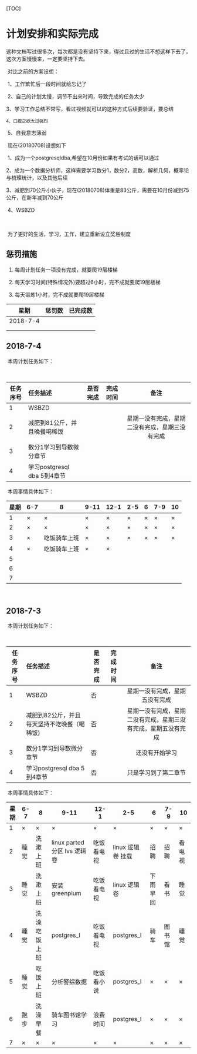 [TOC]

# 计划安排和实际完成

​	这种文档写过很多次，每次都是没有坚持下来，得过且过的生活不想这样下去了，这次方案慢慢来，一定要坚持下去。

​	对比之前的方案设想：

​	1、工作繁忙后一段时间就给忘记了

​	2、自己的计划太慢，调节不出来时间，导致完成的任务太少

​	3、学习工作总结不常写，看过视频就可以的这种方式后续要验证，要总结

 	4、口腹之欲太过强烈

​	5、自我意志薄弱

​	现在(20180708)设想如下

​	1、成为一个postgresqldba,希望在10月份如果有考试的话可以通过

​	2、成为一个数据分析师，这样需要学习数分1，数分2，高数，解析几何，概率论与梳理统计，以及其他后续

​        3、减肥到70公斤小伙子，现在(20180708)体重是83公斤，需要在10月份减到75公斤，在新年减到70公斤

​	4、WSBZD

​	

​	为了更好的生活，学习，工作，建立重新设立奖惩制度



## 惩罚措施

1. 每周计划任务一项没有完成，就要爬19层楼梯

2. 每天学习时间(特殊情况外)要超过6小时，完不成就要爬19层楼梯

3. 每天锻炼1小时，完不成就要爬19层楼梯


| 星期     | 惩罚数 | 已完成数 |
| -------- | ------ | -------- |
| 2018-7-4 |        |          |
|          |        |          |
|          |        |          |

## 2018-7-4

​	本周计划任务如下：

​	

| 任务序号 | 任务描述                     | 是否完成 | 完成时间 |                      备注                      |
| -------- | :--------------------------- | -------- | -------- | :--------------------------------------------: |
| 1        | WSBZD                        |          |          |                                                |
| 2        | 减肥到81公斤，并且晚餐喝稀饭 |          |          | 星期一没有完成，星期二没有完成，星期三没有完成 |
| 3        | 数分1学习到导数微分章节      |          |          |                                                |
| 4        | 学习postgresql dba 5到4章节  |          |          |                                                |



​	本周事情具体如下：

| 星期 | 6-7  | 8            | 9-11 | 12-1 | 2-5  | 6    | 7-9  | 10   |
| ---- | ---- | ------------ | ---- | ---- | ---- | ---- | ---- | ---- |
| 1    | ×    | ×            | ×    | ×    | ×    | ×    | ×    | ×    |
| 2    | ×    | ×            | ×    | ×    | ×    | ×    | ×    | ×    |
| 3    | ×    | 吃饭骑车上班 | ×    | ×    | ×    | ×    | ×    | ×    |
| 4    | ×    | 吃饭骑车上班 | ×    | ×    |      |      |      |      |
| 5    |      |              |      |      |      |      |      |      |
| 6    |      |              |      |      |      |      |      |      |
| 7    |      |              |      |      |      |      |      |      |

​	



## 2018-7-3

​	本周计划任务如下：

​	

| 任务序号 | 任务描述                                    | 是否完成 | 完成时间 |                             备注                             |
| -------- | :------------------------------------------ | -------- | -------- | :----------------------------------------------------------: |
| 1        | WSBZD                                       | 否       |          |                星期一没有完成，星期五没有完成                |
| 2        | 减肥到82公斤，并且每天坚持不吃晚餐（喝稀饭) | 否       |          | 星期一没有完成，星期二没有完成，星期三没有完成，星期五没有完成 |
| 3        | 数分1学习到导数微分章节                     | 否       |          |                        还没有开始学习                        |
| 4        | 学习postgresql dba 5到4章节                 | 否       |          |                     只是学习到了第二章节                     |



​	本周事情具体如下：

| 星期 | 6-7  | 8            | 9-11                        | 12-1       | 2-5                | 6        | 7-9    | 10     |
| ---- | ---- | ------------ | --------------------------- | ---------- | ------------------ | -------- | ------ | ------ |
| 1    | ×    | ×            | ×                           | ×          | ×                  | ×        | ×      | ×      |
| 2    | 睡觉 | 洗漱上班     | linux parted分区 lvs 逻辑卷 | 吃饭看电视 | linux  逻辑卷 挂载 | 招聘     | 招聘   | 看电视 |
| 3    | 睡觉 | 洗漱上班     | 安装greenplum               | 吃饭看电视 | linux 逻辑卷       | 下雨早回 | 看书   | 睡觉   |
| 4    | 睡觉 | 洗澡吃饭上班 | postgres_l                  | 吃饭看电视 | postgres_l         | 骑车     | 图书馆 | 睡觉   |
| 5    | 睡觉 | 吃饭上班     | 分析警综数据                | 吃饭看小说 | postgres_l         | ×        | ×      | ×      |
| 6    | 跑步 | 洗澡早餐     | 骑车图书馆学习              | 浪费时间   | postgres_l         | ×        | ×      | ×      |
| 7    | ×    | ×            | ×                           | ×          | ×                  | ×        | ×      | ×      |

​	

​	

